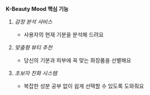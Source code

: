  **K-Beauty Mood 핵심 기능** 

1. _감정 분석 서비스_  
   - 사용자의 현재 기분을 분석해 드려요

2. _맞춤형 뷰티 추천_  
   - 당신의 기분과 피부에 꼭 맞는 화장품을 선별해요

3. _초보자 친화 시스템_  
   - 복잡한 성분 공부 없이 쉽게 선택할 수 있도록 도와줘요
